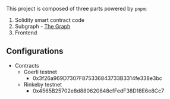 This project is composed of three parts powered by `pnpm`:

1. Solidity smart contract code
2. Subgraph - [The Graph](https://thegraph.com/hosted-service)
3. Frontend

## Configurations

- Contracts
  - Goerli testnet
    - 0x3f26a969D7307F875336843733B3314fe338e3bc
  - Rinkeby testnet
    - 0x4565B25702e8d880620848cfFedF38D18E6e8Cc7

